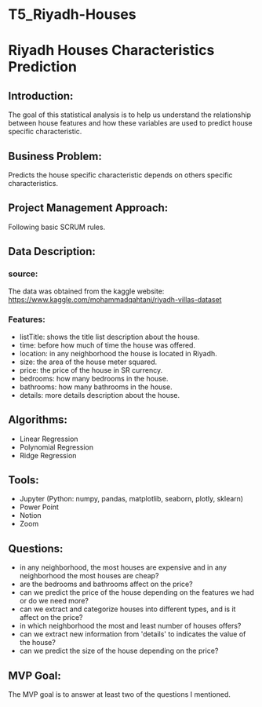 # T5_Riyadh-Houses
# Riyadh Houses Characteristics Prediction

## Introduction:
The goal of this statistical analysis is to help us understand the relationship between house features and how these variables are used to predict house specific characteristic.


## Business Problem:
Predicts the house specific characteristic depends on others specific characteristics.

## Project Management Approach:
Following basic SCRUM rules.

## Data Description:
  ### source:
  The data was obtained from the kaggle website: https://www.kaggle.com/mohammadqahtani/riyadh-villas-dataset
    
  ### Features:
  - listTitle: shows the title list description about the house.
  - time: before how much of time the house was offered.
  - location: in any neighborhood the house is located in Riyadh.
  - size: the area of the house meter squared.
  - price: the price of the house in SR currency.
  - bedrooms: how many bedrooms in the house.
  - bathrooms: how many bathrooms in the house.
  - details: more details description about the house.


## Algorithms:
  - Linear Regression
  - Polynomial Regression
  - Ridge Regression


## Tools:
  - Jupyter (Python: numpy, pandas, matplotlib, seaborn, plotly, sklearn)
  - Power Point
  - Notion
  - Zoom


## Questions:
  - in any neighborhood, the most houses are expensive and in any neighborhood the most houses are cheap?
  - are the bedrooms and bathrooms affect on the price?
  - can we predict the price of the house depending on the features we had or do we need more?
  - can we extract and categorize houses into different types, and is it affect on the price?
  - in which neighborhood the most and least number of houses offers?
  - can we extract new information from 'details' to indicates the value of the house?
  - can we predict the size of the house depending on the price?


## MVP Goal:
The MVP goal is to answer at least two of the questions I mentioned.

